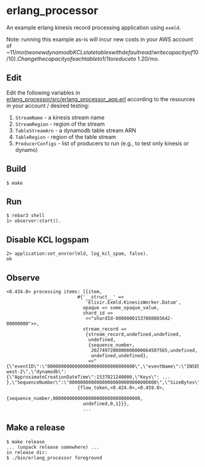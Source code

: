 erlang_processor
=====

An example erlang kinesis record processing application using `exmld`.

Note: running this example as-is will incur new costs in your AWS account of ~$11/mo (two
new dynamodb KCL state tables with default read/write capacity of 10/10).  Change the
capacity of each table to 1/1 to reduce to ~$1.20/mo.

Edit
-----

 Edit the following variables in
 [erlang_processor/src/erlang_processor_app.erl](erlang_processor/src/erlang_processor_app.erl)
 according to the resources in your account / desired testing:

  1. `StreamName`      - a kinesis stream name
  2. `StreamRegion`    - region of the stream
  3. `TableStreamArn`  - a dynamodb table stream ARN
  4. `TableRegion`     - region of the table stream
  5. `ProducerConfigs` - list of producers to run (e.g., to test only kinesis or dynamo)

Build
-----

    $ make

Run
-----

    $ rebar3 shell
    1> observer:start().

Disable KCL logspam
-----

    2> application:set_env(erlmld, log_kcl_spam, false).
    ok

Observe
-----

    <0.434.0> processing items: [{item,
                              #{'__struct__' =>
                                 'Elixir.Exmld.KinesisWorker.Datum',
                                opaque => some_opaque_value,
                                shard_id =>
                                 <<"shardId-00000001537808865642-00000000">>,
                                stream_record =>
                                 {stream_record,undefined,undefined,
                                  undefined,
                                  {sequence_number,
                                   2027497200000000000664507565,undefined,
                                   undefined,undefined},
                                  <<"{\"eventID\":\"00000000000000000000000000000000\",\"eventName\":\"INSERT\",\"eventVersion\":\"1.1\",\"eventSource\":\"aws:dynamodb\",\"awsRegion\":\"us-west-2\",\"dynamodb\":{\"ApproximateCreationDateTime\":1537821240000,\"Keys\": ... },\"SequenceNumber\":\"00000000000000000000000000000000\",\"SizeBytes\":1234,\"StreamViewType\":\"KEYS_ONLY\"}}">>}},
                              {flow_token,<0.424.0>,<0.459.0>,
                               {sequence_number,00000000000000000000000000000000,
                                undefined,0,1}}},
                                ...


Make a release
-----

    $ make release
    ... (unpack release somewhere) ...
    in release dir:
    $ ./bin/erlang_processor foreground
